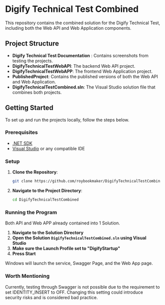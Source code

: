 # Digify Technical Test Combined

This repository contains the combined solution for the Digify Technical Test, including both the Web API and Web Application components.

## Project Structure

- **Digify Technical Test Documentation** : Contains screenshots from testing the projects.
- **DigifyTechnicalTestWebAPI**: The backend Web API project.
- **DigifyTechnicalTestWebAPP**: The frontend Web Application project.
- **PublishedProject**: Contains the published versions of both the Web API and Web Application.
- **DigifyTechnicalTestCombined.sln**: The Visual Studio solution file that combines both projects.

## Getting Started

To set up and run the projects locally, follow the steps below.

### Prerequisites

- [.NET SDK](https://dotnet.microsoft.com/download)
- [Visual Studio](https://visualstudio.microsoft.com/) or any compatible IDE

### Setup

1. **Clone the Repository**:
   ```bash
   git clone https://github.com/roybookmaker/DigifyTechnicalTestCombined.git
   ```
2. **Navigate to the Project Directory**:
   ```bash
   cd DigifyTechnicalTestCombined
   ```

### Running the Program

Both API and Web APP already contained into 1 Solution.

1. **Navigate to the Solution Directory**
2. **Open the Solution `DigifyTechnicalTestCombined.sln` using Visual Studio**
3. **Make sure the Launch Profile set to "DigifyStartup"**
4. **Press Start**

Windows will launch the service, Swagger Page, and the Web App page.

### Worth Mentioning

Currently, testing through Swagger is not possible due to the requirement to set IDENTITY_INSERT to OFF. Changing this setting could introduce security risks and is considered bad practice.
